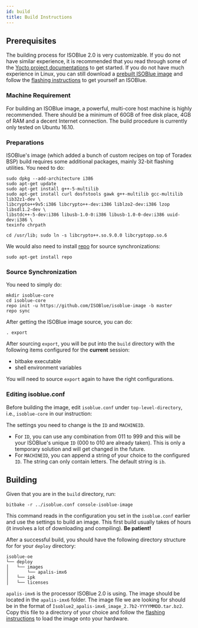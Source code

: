 ```yaml
---
id: build
title: Build Instructions
---
```


## Prerequisites

The building process for ISOBlue 2.0 is very customizable. If you do not have
similar experience, it is recommended that you read through some of the [Yocto
project documentations][1] to get started. If you do not have much experience in
Linux, you can still download a [prebuilt ISOBlue image][2] and follow the
[flashing instructions](flashing.md) to get yourself an ISOBlue.

### Machine Requirement

For building an ISOBlue image, a powerful, multi-core host machine is highly
recommended. There should be a minimum of 60GB of free disk place, 4GB of RAM
and a decent Internet connection. The build procedure is currently only tested
on Ubuntu 16.10.

<!--truncate-->

### Preparations
ISOBlue's image (which added a bunch of custom recipes on top of Toradex BSP)
build requires some additional packages, mainly 32-bit flashing utilities. You
need to do:
```
sudo dpkg --add-architecture i386
sudo apt-get update
sudo apt-get install g++-5-multilib
sudo apt-get install curl dosfstools gawk g++-multilib gcc-multilib lib32z1-dev \
libcrypto++9v5:i386 libcrypto++-dev:i386 liblzo2-dev:i386 lzop libsdl1.2-dev \
libstdc++-5-dev:i386 libusb-1.0-0:i386 libusb-1.0-0-dev:i386 uuid-dev:i386 \
texinfo chrpath

cd /usr/lib; sudo ln -s libcrypto++.so.9.0.0 libcryptopp.so.6
```
We would also need to install [repo][3] for source synchronizations:
```
sudo apt-get install repo
```

### Source Synchronization
You need to simply do:
```
mkdir isoblue-core
cd isoblue-core
repo init -u https://github.com/ISOBlue/isoblue-image -b master
repo sync
```
After getting the ISOBlue image source, you can do:
```
. export
```
After sourcing `export`, you will be put into the `build` directory with the
following items configured for the **current** session:
* bitbake executable
* shell environment variables

You will need to source `export` again to have the right configurations.

### Editing isoblue.conf
Before building the image, edit `isoblue.conf` under `top-level-directory`,
i.e., `isoblue-core` in our instruction:

The settings you need to change is the `ID` and `MACHINEID`.

* For `ID`, you can use any combination from 011 to 999 and this will be your
ISOBlue's unique `ID` (000 to 010 are already taken). This is only a temporary
solution and will get changed in the future.
* For `MACHINEID`, you can append a string of your choice to the configured `ID`.
The string can only contain letters. The default string is `ib`.

## Building
Given that you are in the `build` directory, run:
```
bitbake -r ../isoblue.conf console-isoblue-image
```
This command reads in the configuration you set in the `isoblue.conf` earlier
and use the settings to build an image. This first build usually takes of hours
(it involves a lot of downloading and compiling). **Be patient!**

After a successful build, you should have the following
directory structure for for your `deploy` directory:
```
isoblue-oe
└── deploy
│   └── images
│       └── apalis-imx6
│   └── ipk
│   └── licenses
```
`apalis-imx6` is the processor ISOBlue 2.0 is using. The image should be located
in the `apalis-imx6` folder. The image file we are looking for should be in the
format of `Isoblue2_apalis-imx6_image_2.7b2-YYYYMMDD.tar.bz2`. Copy this file
to a directory of your choice and follow the [flashing instructions](flashing.md)
to load the image onto your hardware.

[1]: http://www.yoctoproject.org/docs/2.4.1/mega-manual/mega-manual.html
[2]: https://drive.google.com/open?id=0B6AeE6Ne4z3aX0VFXzRVWGNSRjQ
[3]: https://source.android.com/setup/using-repo
